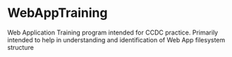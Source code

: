 # WebAppTraining
Web Application Training program intended for CCDC practice.
Primarily intended to help in understanding and identification of Web App filesystem structure
